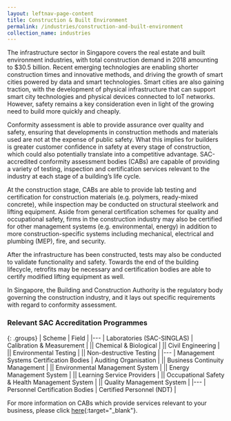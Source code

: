 ```yaml
---
layout: leftnav-page-content
title: Construction & Built Environment
permalink: /industries/construction-and-built-environment
collection_name: industries
---
```


The infrastructure sector in Singapore covers the real estate and built environment industries, with total construction demand in 2018 amounting to $30.5 billion. Recent emerging technologies are enabling shorter construction times and innovative methods, and driving the growth of smart cities powered by data and smart technologies. Smart cities are also gaining traction, with the development of physical infrastructure that can support smart city technologies and physical devices connected to IoT networks. However, safety remains a key consideration even in light of the growing need to build more quickly and cheaply.

Conformity assessment is able to provide assurance over quality and safety, ensuring that developments in construction methods and materials used are not at the expense of public safety. What this implies for builders is greater customer confidence in safety at every stage of construction, which could also potentially translate into a competitive advantage. SAC-accredited conformity assessment bodies (CABs) are capable of providing a variety of testing, inspection and certification services relevant to the industry at each stage of a building’s life cycle.

At the construction stage, CABs are able to provide lab testing and certification for construction materials (e.g. polymers, ready-mixed concrete), while inspection may be conducted on structural steelwork and lifting equipment. Aside from general certification schemes for quality and occupational safety, firms in the construction industry may also be certified for other management systems (e.g. environmental, energy) in addition to more construction-specific systems including mechanical, electrical and plumbing (MEP), fire, and security. 

After the infrastructure has been constructed, tests may also be conducted to validate functionality and safety. Towards the end of the building lifecycle, retrofits may be necessary and certification bodies are able to certify modified lifting equipment as well.

In Singapore, the Building and Construction Authority is the regulatory body governing the construction industry, and it lays out specific requirements with regard to conformity assessment. 

### Relevant SAC Accreditation Programmes

{: .groups}
| Scheme | Field |
|---
| Laboratories (SAC-SINGLAS) | Calibration & Measurement |
|| Chemical & Biological |
|| Civil Engineering |
|| Environmental Testing |
|| Non-destructive Testing |
|---
| Management Systems Certification Bodies | Auditing Organisation |
|| Business Continuity Management |
|| Environmental Management System |
|| Energy Management System |
|| Learning Service Providers |
|| Occupational Safety & Health Management System |
|| Quality Management System |
|---
| Personnel Certification Bodies | Certified Personnel (NDT) |

For more information on CABs which provide services relevant to your business, please click [here](/services/accreditation-services){:target="_blank"}.
